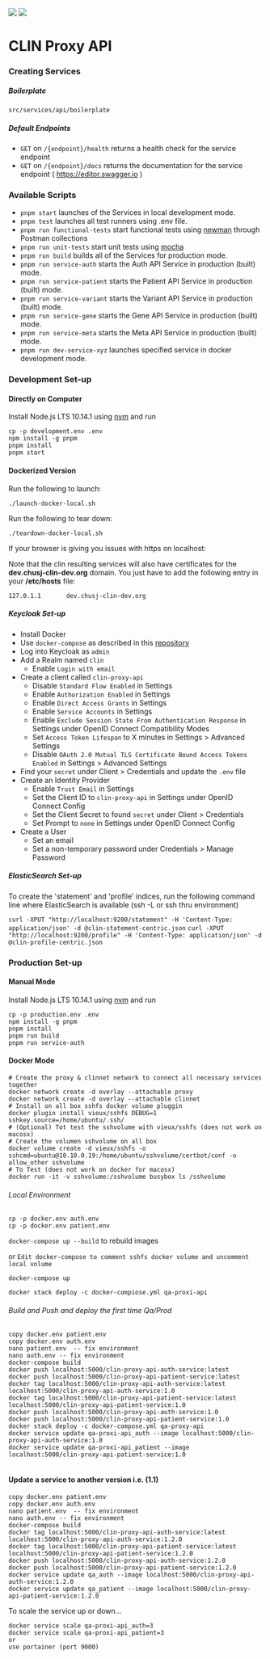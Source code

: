 ![](https://github.com/cr-ste-justine/clin-proxy-api/workflows/Build%20Images/badge.svg)
![](https://github.com/cr-ste-justine/clin-proxy-api/workflows/Unit%20Tests/badge.svg)

# CLIN Proxy API

### Creating Services

##### Boilerplate

`src/services/api/boilerplate`

##### Default Endpoints

* `GET` on `/{endpoint}/health` returns a health check for the service endpoint
* `GET` on `/{endpoint}/docs` returns the documentation for the service endpoint ( https://editor.swagger.io )

### Available Scripts

* `pnpm start` launches of the Services in local development mode.<br>
* `pnpm test` launches all test runners using .env file.<br>
* `pnpm run functional-tests` start functional tests using  [newman](https://github.com/postmanlabs/newman) through Postman collections
* `pnpm run unit-tests` start unit tests using  [mocha](https://www.npmjs.com/package/mocha)
* `pnpm run build` builds all of the Services for production mode.<br>
* `pnpm run service-auth` starts the Auth API Service in production (built) mode.<br>
* `pnpm run service-patient` starts the Patient API Service in production (built) mode.<br>
* `pnpm run service-variant` starts the Variant API Service in production (built) mode.<br>
* `pnpm run service-gene` starts the Gene API Service in production (built) mode.<br>
* `pnpm run service-meta` starts the Meta API Service in production (built) mode.<br>
* `pnpm run dev-service-xyz` launches specified service in docker development mode.<br>

### Development Set-up

#### Directly on Computer

Install Node.js LTS 10.14.1 using [nvm](https://github.com/creationix/nvm/blob/master/README.md) and run
```
cp -p development.env .env
npm install -g pnpm
pnpm install
pnpm start
```

#### Dockerized Version

Run the following to launch:

```
./launch-docker-local.sh
```

Run the following to tear down:

```
./teardown-docker-local.sh
```

If your browser is giving you issues with https on localhost:

Note that the clin resulting services will also have certificates for the **dev.chusj-clin-dev.org** domain. You just have to add the following entry in your **/etc/hosts** file:

```
127.0.1.1       dev.chusj-clin-dev.org
```

##### Keycloak Set-up

- Install Docker
- Use `docker-compose` as described in this [repository](https://github.com/cr-ste-justine/devops/tree/dev/Keycloak)
- Log into Keycloak as `admin`
- Add a Realm named `clin`
  - Enable `Login with email`
- Create a client called `clin-proxy-api`
  - Disable `Standard Flow Enabled` in Settings
  - Enable `Authorization Enabled` in Settings
  - Enable `Direct Access Grants` in Settings
  - Enable `Service Accounts` in Settings
  - Enable `Exclude Session State From Authentication Response` in Settings under OpenID Connect Compatibility Modes
  - Set `Access Token Lifespan` to X minutes in Settings > Advanced Settings
  - Disable `OAuth 2.0 Mutual TLS Certificate Bound Access Tokens Enabled` in Settings > Advanced Settings
- Find your `secret` under Client > Credentials and update the `.env` file
- Create an Identity Provider
  - Enable `Trust Email` in Settings
  - Set the Client ID to `clin-proxy-api` in Settings under OpenID Connect Config
  - Set the Client Secret to found `secret` under Client > Credentials
  - Set Prompt to `none` in Settings under OpenID Connect Config
- Create a User
  - Set an email
  - Set a non-temporary password under Credentials > Manage Password

##### ElasticSearch Set-up
To create the 'statement' and 'profile' indices, run the following command line where ElasticSearch is available (ssh -L or ssh thru environment)

```curl -XPUT "http://localhost:9200/statement" -H 'Content-Type: application/json' -d @clin-statement-centric.json```
```curl -XPUT "http://localhost:9200/profile" -H 'Content-Type: application/json' -d @clin-profile-centric.json```

### Production Set-up

#### Manual Mode

Install Node.js LTS 10.14.1 using [nvm](https://github.com/creationix/nvm/blob/master/README.md) and run
```
cp -p production.env .env
npm install -g pnpm
pnpm install
pnpm run build
pnpm run service-auth
```

#### Docker Mode

```
# Create the proxy & clinnet network to connect all necessary services together
docker network create -d overlay --attachable proxy
docker network create -d overlay --attachable clinnet
# Install on all box sshfs docker volume pluggin
docker plugin install vieux/sshfs DEBUG=1 sshkey.source=/home/ubuntu/.ssh/
# (Optional) Tot test the sshvolume with vieux/sshfs (does not work on macosx)
# Create the volumen sshvolume on all box
docker volume create -d vieux/sshfs -o sshcmd=ubuntu@10.10.0.19:/home/ubuntu/sshvolume/certbot/conf -o allow_other sshvolume
# To Test (does not work on docker for macosx)
docker run -it -v sshvolume:/sshvolume busybox ls /sshvolume
```

###### Local Environment

```
cp -p docker.env auth.env
cp -p docker.env patient.env
```

`docker-compose up --build` to rebuild images

or
```Edit docker-compose to comment sshfs docker volume and uncomment local volume```

`docker-compose up`

```
docker stack deploy -c docker-compiose.yml qa-proxi-api

```

###### Build and Push and deploy the first time  Qa/Prod

```
copy docker.env patient.env
copy docker.env auth.env
nano patient.env  -- fix environment
nano auth.env -- fix environment
docker-compose build 
docker push localhost:5000/clin-proxy-api-auth-service:latest
docker push localhost:5000/clin-proxy-api-patient-service:latest
docker tag localhost:5000/clin-proxy-api-auth-service:latest localhost:5000/clin-proxy-api-auth-service:1.0
docker tag localhost:5000/clin-proxy-api-patient-service:latest localhost:5000/clin-proxy-api-patient-service:1.0
docker push localhost:5000/clin-proxy-api-auth-service:1.0
docker push localhost:5000/clin-proxy-api-patient-service:1.0
docker stack deploy -c docker-compose.yml qa-proxy-api
docker service update qa-proxi-api_auth --image localhost:5000/clin-proxy-api-auth-service:1.0
docker service update qa-proxi-api_patient --image localhost:5000/clin-proxy-api-patient-service:1.0


```

#### Update a service to another version i.e. (1.1)

```
copy docker.env patient.env
copy docker.env auth.env
nano patient.env  -- fix environment
nano auth.env -- fix environment
docker-compose build
docker tag localhost:5000/clin-proxy-api-auth-service:latest localhost:5000/clin-proxy-api-auth-service:1.2.0
docker tag localhost:5000/clin-proxy-api-patient-service:latest localhost:5000/clin-proxy-api-patient-service:1.2.0
docker push localhost:5000/clin-proxy-api-auth-service:1.2.0
docker push localhost:5000/clin-proxy-api-patient-service:1.2.0
docker service update qa_auth --image localhost:5000/clin-proxy-api-auth-service:1.2.0
docker service update qa_patient --image localhost:5000/clin-proxy-api-patient-service:1.2.0
```
To scale the service up or down...
```
docker service scale qa-proxi-api_auth=3
docker service scale qa-proxi-api_patient=3
or
use portainer (port 9000)
```
